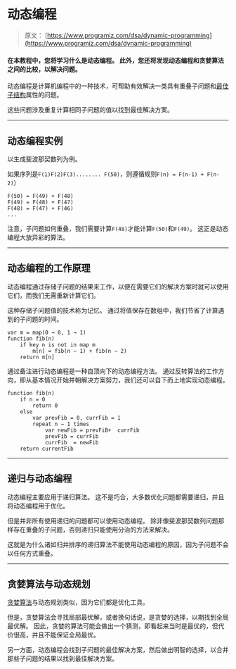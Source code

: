 # 动态编程

> 原文： [https://www.programiz.com/dsa/dynamic-programming](https://www.programiz.com/dsa/dynamic-programming)

#### 在本教程中，您将学习什么是动态编程。 此外，您还将发现动态编程和贪婪算法之间的比较，以解决问题。

动态编程是计算机编程中的一种技术，可帮助有效解决一类具有重叠子问题和[最佳子结构](https://en.wikipedia.org/wiki/Optimal_substructure)属性的问题。

这些问题涉及重复计算相同子问题的值以找到最佳解决方案。

* * *

## 动态编程实例

以生成斐波那契数列为例。

如果序列是`F(1)F(2)F(3)........ F(50)`，则遵循规则`F(n) = F(n-1) + F(n-2)`）

```
F(50) = F(49) + F(48)
F(49) = F(48) + F(47)
F(48) = F(47) + F(46)
...

```

注意，子问题如何重叠，我们需要计算`F(48)`才能计算`F(50)`和`F(49)`。 这正是动态编程大放异彩的算法。

* * *

## 动态编程的工作原理

动态编程通过存储子问题的结果来工作，以便在需要它们的解决方案时就可以使用它们，而我们无需重新计算它们。

这种存储子问题值的技术称为记忆。 通过将值保存在数组中，我们节省了计算遇到的子问题的时间。

```
var m = map(0 → 0, 1 → 1)
function fib(n)
    if key n is not in map m 
        m[n] = fib(n − 1) + fib(n − 2)
    return m[n]

```

通过备注进行动态编程是一种自顶向下的动态编程方法。 通过反转算法的工作方向，即从基本情况开始并朝解决方案努力，我们还可以自下而上地实现动态编程。

```
function fib(n)
    if n = 0
        return 0
    else
        var prevFib = 0, currFib = 1
        repeat n − 1 times
            var newFib = prevFiB+  currFib
            prevFib = currFib
            currFib  = newFib
    return currentFib

```

* * *

## 递归与动态编程

动态编程主要应用于递归算法。 这不是巧合，大多数优化问题都需要递归，并且将动态编程用于优化。

但是并非所有使用递归的问题都可以使用动态编程。 除非像斐波那契数列问题那样存在重叠的子问题，否则递归只能使用分治的方法来解决。

这就是为什么诸如归并排序的递归算法不能使用动态编程的原因，因为子问题不会以任何方式重叠。

* * *

## 贪婪算法与动态规划

[贪婪算法](https://www.programiz.com/dsa/greedy-algorithm)与动态规划类似，因为它们都是优化工具。

但是，贪婪算法会寻找局部最优解，或者换句话说，是贪婪的选择，以期找到全局最优解。 因此，贪婪的算法可能会做出一个猜测，即看起来当时是最优的，但代价很高，并且不能保证全局最优。

另一方面，动态编程会找到子问题的最佳解决方案，然后做出明智的选择，以合并那些子问题的结果以找到最佳解决方案。